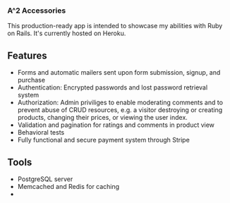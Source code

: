 ### A^2 Accessories

This production-ready app is intended to showcase my abilities with Ruby on Rails. It's currently hosted on Heroku.

## Features


* Forms and automatic mailers sent upon form submission, signup, and purchase
* Authentication: Encrypted passwords and lost password retrieval system
* Authorization: Admin priviliges to enable moderating comments and to prevent abuse of CRUD resources, 
  e.g. a visitor destroying or creating products, changing their prices, or viewing the user index.
* Validation and pagination for ratings and comments in product view
* Behavioral tests
* Fully functional and secure payment system through Stripe

## Tools
* PostgreSQL server
* Memcached and Redis for caching
* 
